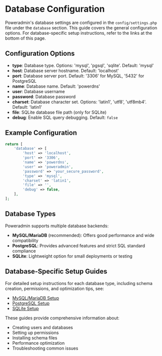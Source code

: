 # Database Configuration

Poweradmin's database settings are configured in the `config/settings.php` file under the `database` section. This guide covers the general configuration options. For database-specific setup instructions, refer to the links at the bottom of this page.

## Configuration Options

- **type**: Database type. Options: 'mysql', 'pgsql', 'sqlite'. Default: 'mysql'
- **host**: Database server hostname. Default: 'localhost'
- **port**: Database server port. Default: '3306' for MySQL, '5432' for PostgreSQL
- **name**: Database name. Default: 'powerdns'
- **user**: Database username
- **password**: Database password
- **charset**: Database character set. Options: 'latin1', 'utf8', 'utf8mb4'. Default: 'latin1'
- **file**: SQLite database file path (only for SQLite)
- **debug**: Enable SQL query debugging. Default: `false`

## Example Configuration

```php
return [
    'database' => [
        'host' => 'localhost',
        'port' => '3306',
        'name' => 'powerdns',
        'user' => 'poweradmin',
        'password' => 'your_secure_password',
        'type' => 'mysql',
        'charset' => 'latin1',
        'file' => '',
        'debug' => false,
    ],
];
```

## Database Types

Poweradmin supports multiple database backends:

- **MySQL/MariaDB** (recommended): Offers good performance and wide compatibility
- **PostgreSQL**: Provides advanced features and strict SQL standard compliance
- **SQLite**: Lightweight option for small deployments or testing

## Database-Specific Setup Guides

For detailed setup instructions for each database type, including schema creation, permissions, and optimization tips, see:

- [MySQL/MariaDB Setup](../database/mysql-configuration.md)
- [PostgreSQL Setup](../database/postgresql-configuration.md)
- [SQLite Setup](../database/sqlite.md)

These guides provide comprehensive information about:
- Creating users and databases
- Setting up permissions
- Installing schema files
- Performance optimization
- Troubleshooting common issues
